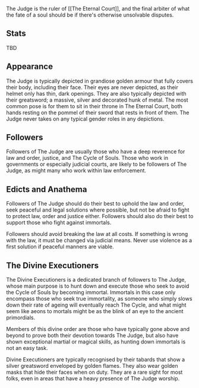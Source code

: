 The Judge is the ruler of [[The Eternal Court]], and the final arbiter of what the fate of a soul should be if there's otherwise unsolvable disputes.

## Stats
TBD

## Appearance
The Judge is typically depicted in grandiose golden armour that fully covers their body, including their face. Their eyes are never depicted, as their helmet only has thin, dark openings. They are also typically depicted with their greatsword; a massive, silver and decorated hunk of metal. The most common pose is for them to sit in their throne in The Eternal Court, both hands resting on the pommel of their sword that rests in front of them. The Judge never takes on any typical gender roles in any depictions.

## Followers
Followers of The Judge are usually those who have a deep reverence for law and order, justice, and The Cycle of Souls. Those who work in governments or especially judicial courts, are likely to be followers of The Judge, as might many who work within law enforcement.

## Edicts and Anathema
Followers of The Judge should do their best to uphold the law and order, seek peaceful and legal solutions where possible, but not be afraid to fight to protect law, order and justice either. Followers should also do their best to support those who fight against immortals.

Followers should avoid breaking the law at all costs. If something is wrong with the law, it must be changed via judicial means. Never use violence as a first solution if peaceful manners are viable. 

## The Divine Executioners
The Divine Executioners is a dedicated branch of followers to The Judge, whose main purpose is to hunt down and execute those who seek to avoid the Cycle of Souls by becoming immortal. Immortals in this case only encompass those who seek true immortality, as someone who simply slows down their rate of ageing will eventually reach The Cycle, and what might seem like aeons to mortals might be as the blink of an eye to the ancient primordials.

Members of this divine order are those who have typically gone above and beyond to prove both their devotion towards The Judge, but also have shown exceptional martial or magical skills, as hunting down immortals is not an easy task.

Divine Executioners are typically recognised by their tabards that show a silver greatsword enveloped by golden flames. They also wear golden masks that hide their faces when on duty. They are a rare sight for most folks, even in areas that have a heavy presence of The Judge worship.